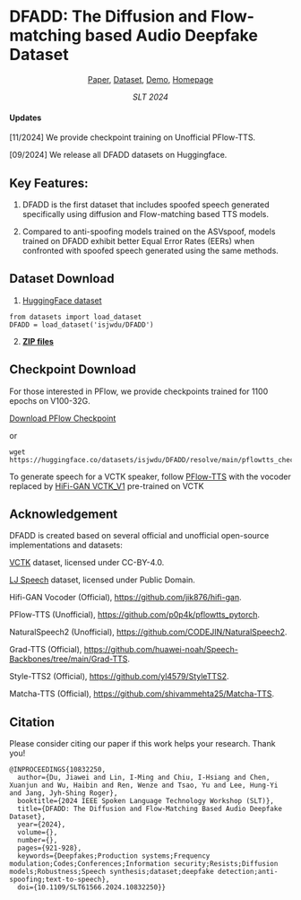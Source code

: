 # DFADD: The Diffusion and Flow-matching based Audio Deepfake Dataset

<p align="center">  
    <a href="https://arxiv.org/abs/2409.08731">Paper</a>, 
    <a href="https://huggingface.co/datasets/isjwdu/DFADD">Dataset</a>, 
    <a href="https://github.com/DFADD-Dataset/DFADD_demo_pages/">Demo</a>, 
    <a href="https://github.com/isjwdu/DFADD">Homepage</a> 
</p>
<p align="center">  
    <i>SLT 2024</i>
</p>

#### Updates
[11/2024] We provide checkpoint training on Unofficial PFlow-TTS.

[09/2024] We release all DFADD datasets on Huggingface.

## Key Features: 
1. DFADD is the first dataset that includes spoofed speech generated specifically using diffusion and Flow-matching based TTS models.

2. Compared to anti-spoofing models trained on the ASVspoof, models trained on DFADD exhibit better Equal Error Rates (EERs) when confronted with spoofed speech generated using the same methods.

## Dataset Download
1. [HuggingFace dataset](https://huggingface.co/datasets/isjwdu/DFADD)

```
from datasets import load_dataset
DFADD = load_dataset('isjwdu/DFADD')
```

2. [**ZIP files**](https://huggingface.co/datasets/isjwdu/DFADD/tree/main)

## Checkpoint Download
For those interested in PFlow, we provide checkpoints trained for 1100 epochs on V100-32G.

[Download PFlow Checkpoint](https://huggingface.co/datasets/isjwdu/DFADD/resolve/main/pflowtts_checkpoint_epoch%3D1099.ckpt)

or
```
wget https://huggingface.co/datasets/isjwdu/DFADD/resolve/main/pflowtts_checkpoint_epoch%3D1099.ckpt
```

To generate speech for a VCTK speaker, follow [PFlow-TTS](https://github.com/p0p4k/pflowtts_pytorch) with the vocoder replaced by [HiFi-GAN VCTK_V1](https://drive.google.com/drive/folders/1vJlfkwR7Uyheq2U5HrPnfTm-tzwuNuey?usp=sharing) pre-trained on VCTK

## Acknowledgement
DFADD is created based on several official and unofficial open-source implementations and datasets:

[VCTK](https://datashare.ed.ac.uk/handle/10283/3443) dataset, licensed under CC-BY-4.0.

[LJ Speech](https://keithito.com/LJ-Speech-Dataset) dataset, licensed under Public Domain.

Hifi-GAN Vocoder (Official), https://github.com/jik876/hifi-gan.

PFlow-TTS (Unofficial), https://github.com/p0p4k/pflowtts_pytorch.

NaturalSpeech2 (Unofficial), https://github.com/CODEJIN/NaturalSpeech2.

Grad-TTS (Official), https://github.com/huawei-noah/Speech-Backbones/tree/main/Grad-TTS.

Style-TTS2 (Official), https://github.com/yl4579/StyleTTS2.

Matcha-TTS (Official), https://github.com/shivammehta25/Matcha-TTS.

## Citation
Please consider citing our paper if this work helps your research. Thank you!
```
@INPROCEEDINGS{10832250,
  author={Du, Jiawei and Lin, I-Ming and Chiu, I-Hsiang and Chen, Xuanjun and Wu, Haibin and Ren, Wenze and Tsao, Yu and Lee, Hung-Yi and Jang, Jyh-Shing Roger},
  booktitle={2024 IEEE Spoken Language Technology Workshop (SLT)}, 
  title={DFADD: The Diffusion and Flow-Matching Based Audio Deepfake Dataset}, 
  year={2024},
  volume={},
  number={},
  pages={921-928},
  keywords={Deepfakes;Production systems;Frequency modulation;Codes;Conferences;Information security;Resists;Diffusion models;Robustness;Speech synthesis;dataset;deepfake detection;anti-spoofing;text-to-speech},
  doi={10.1109/SLT61566.2024.10832250}}
```

